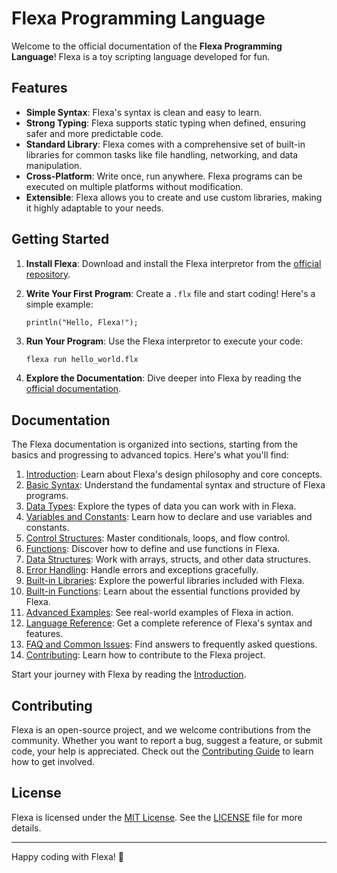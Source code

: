 # Flexa Programming Language

Welcome to the official documentation of the **Flexa Programming Language**! Flexa is a toy scripting language developed for fun.

## Features

- **Simple Syntax**: Flexa's syntax is clean and easy to learn.
- **Strong Typing**: Flexa supports static typing when defined, ensuring safer and more predictable code.
- **Standard Library**: Flexa comes with a comprehensive set of built-in libraries for common tasks like file handling, networking, and data manipulation.
- **Cross-Platform**: Write once, run anywhere. Flexa programs can be executed on multiple platforms without modification.
- **Extensible**: Flexa allows you to create and use custom libraries, making it highly adaptable to your needs.

## Getting Started

1. **Install Flexa**: Download and install the Flexa interpretor from the [official repository](https://github.com/flexa-script/interpreter).
2. **Write Your First Program**: Create a `.flx` file and start coding! Here's a simple example:

    ```flexa
    println("Hello, Flexa!");
    ```

3. **Run Your Program**: Use the Flexa interpretor to execute your code:

    ```bash
    flexa run hello_world.flx
    ```

4. **Explore the Documentation**: Dive deeper into Flexa by reading the [official documentation](https://flexa-script.github.io/docs/).

## Documentation

The Flexa documentation is organized into sections, starting from the basics and progressing to advanced topics. Here's what you'll find:

1. [Introduction](https://flexa-script.github.io/docs/introduction): Learn about Flexa's design philosophy and core concepts.
2. [Basic Syntax](https://flexa-script.github.io/docs/basic-syntax): Understand the fundamental syntax and structure of Flexa programs.
3. [Data Types](https://flexa-script.github.io/docs/data-types): Explore the types of data you can work with in Flexa.
4. [Variables and Constants](https://flexa-script.github.io/docs/variables-and-constants): Learn how to declare and use variables and constants.
5. [Control Structures](https://flexa-script.github.io/docs/control-structures): Master conditionals, loops, and flow control.
6. [Functions](https://flexa-script.github.io/docs/function): Discover how to define and use functions in Flexa.
7. [Data Structures](https://flexa-script.github.io/docs/data-structures): Work with arrays, structs, and other data structures.
8. [Error Handling](https://flexa-script.github.io/docs/error-handling): Handle errors and exceptions gracefully.
9. [Built-in Libraries](https://flexa-script.github.io/docs/built-in-libraries): Explore the powerful libraries included with Flexa.
10. [Built-in Functions](https://flexa-script.github.io/docs/built-in-functions): Learn about the essential functions provided by Flexa.
11. [Advanced Examples](https://flexa-script.github.io/docs/advanced-examples): See real-world examples of Flexa in action.
12. [Language Reference](https://flexa-script.github.io/docs/language-reference): Get a complete reference of Flexa's syntax and features.
13. [FAQ and Common Issues](https://flexa-script.github.io/docs/faq-and-common-issues): Find answers to frequently asked questions.
14. [Contributing](https://flexa-script.github.io/docs/contributing): Learn how to contribute to the Flexa project.

Start your journey with Flexa by reading the [Introduction](https://flexa-script.github.io/docs/introduction).

## Contributing

Flexa is an open-source project, and we welcome contributions from the community. Whether you want to report a bug, suggest a feature, or submit code, your help is appreciated. Check out the [Contributing Guide](https://flexa-script.github.io/docs/contributing) to learn how to get involved.

## License

Flexa is licensed under the [MIT License](https://mit-license.org/). See the [LICENSE](LICENSE) file for more details.

---

Happy coding with Flexa! 🚀
